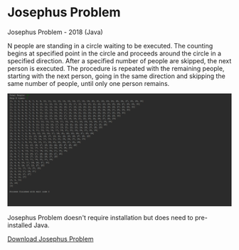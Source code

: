 # Josephus Problem
<p>Josephus Problem - 2018 (Java)</p>
<p>N people are standing in a circle waiting to be executed. The counting begins at specified point in the circle and proceeds around the circle in a specified direction. After a specified number of people are skipped, the next person is executed. The procedure is repeated with the remaining people, starting with the next person, going in the same direction and skipping the same number of people, until only one person remains.</p>
<img src="JosephusProblem.png">
<p>Josephus Problem doesn't require installation but does need to pre-installed Java.</p>
<a href="https://github.com/onursert/JosephusProblem/raw/master/JosephusProblem.java">Download Josephus Problem</a>
